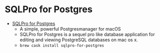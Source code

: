 # SQLPro for Postgres
- [SQLPro for Postgres](https://www.macpostgresclient.com/SQLProPostgres)
  -  A simple, powerful Postgresmanager for macOS
  - SQLPro for Postgres is a sequel pro like database application for editing and viewing PostgreSQL databases on mac os x.
  - `brew cask install sqlpro-for-postgres`
